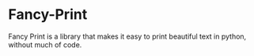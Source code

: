 # Fancy-Print
Fancy Print is a library that makes it easy to print beautiful text in python, without much of code.
